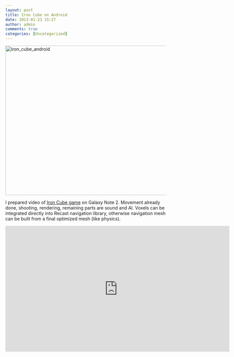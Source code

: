 ```yaml
---
layout: post
title: Iron Cube on Android
date: 2013-01-23 15:27
author: admin
comments: true
categories: [Uncategorized]
---
```

<a href="http://glow3d.com/blog/2013/01/23/iron-cube-on-android/iron_cube_android/" rel="attachment wp-att-411"><img class="alignnone size-full wp-image-411" alt="iron_cube_android" src="/blog/images/uploads/2013/01/iron_cube_android.jpg" width="700" height="467" /></a>

I prepared video of <a href="http://www.moddb.com/games/iron-cube">Iron Cube game</a> on Galaxy Note 2. Movement already done, shooting, rendering, remaining parts are sound and AI. Voxels can be integrated directly into Recast navigation library, otherwise navigation mesh can be built from a final optimized mesh (like physics).

<iframe src="http://www.youtube.com/embed/dqQ7ZjHgpYk" height="393" width="700" allowfullscreen="" frameborder="0"></iframe>
